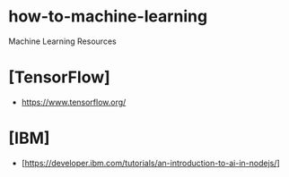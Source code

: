 # how-to-machine-learning
Machine Learning Resources

# [TensorFlow]
 - https://www.tensorflow.org/

# [IBM]
 - [https://developer.ibm.com/tutorials/an-introduction-to-ai-in-nodejs/]
 
